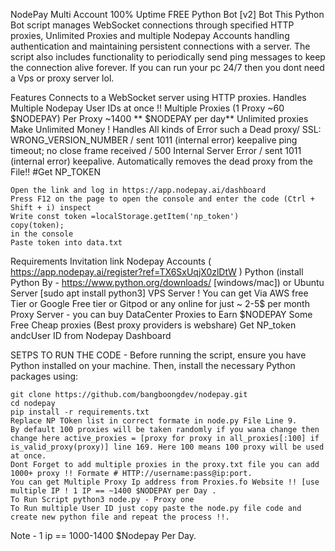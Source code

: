 NodePay Multi Account 100% Uptime FREE Python Bot [v2] Bot
This Python Bot script manages WebSocket connections through specified HTTP proxies, Unlimited Proxies and multiple Nodepay Accounts handling authentication and maintaining persistent connections with a server. The script also includes functionality to periodically send ping messages to keep the connection alive forever. If you can run your pc 24/7 then you dont need a Vps or proxy server lol.

Features
    Connects to a WebSocket server using HTTP proxies.
    Handles Multiple Nodepay User IDs at once !! Multiple Proxies (1 Proxy ~60 $NODEPAY)
    Per Proxy ~1400 ** $NODEPAY per day** Unlimited proxies Make Unlimited Money !
    Handles All kinds of Error such a Dead proxy/ SSL: WRONG_VERSION_NUMBER / sent 1011 (internal error) keepalive ping timeout; no close frame received / 500 Internal Server Error / sent 1011 (internal error) keepalive.
    Automatically removes the dead proxy from the File!!
    #Get NP_TOKEN

    Open the link and log in https://app.nodepay.ai/dashboard
    Press F12 on the page to open the console and enter the code (Ctrl + Shift + i) inspect
    Write const token =localStorage.getItem('np_token')
    copy(token);
    in the console
    Paste token into data.txt 

Requirements
    Invitation link Nodepay Accounts ( https://app.nodepay.ai/register?ref=TX6SxUqjX0zlDtW )
    Python (install Python By - https://www.python.org/downloads/ [windows/mac]) or Ubuntu Server [sudo apt install python3]
    VPS Server ! You can get Via AWS free Tier or Google Free tier or Gitpod or any online for just ~ 2-5$ per month
    Proxy Server - you can buy DataCenter Proxies to Earn $NODEPAY Some Free Cheap proxies (Best proxy providers is webshare)
    Get NP_token andcUser ID from Nodepay Dashboard


SETPS TO RUN THE CODE -
    Before running the script, ensure you have Python installed on your machine. Then, install the necessary Python packages using:

    git clone https://github.com/bangboongdev/nodepay.git
    cd nodepay
    pip install -r requirements.txt
    Replace NP TOken list in correct formate in node.py File Line 9.
    By default 100 proxies will be taken randomly if you wana change then change here active_proxies = [proxy for proxy in all_proxies[:100] if is_valid_proxy(proxy)] line 169. Here 100 means 100 proxy will be used at once.
    Dont Forget to add multiple proxies in the proxy.txt file you can add 1000+ proxy !! Formate # HTTP://username:pass@ip:port.
    You can get Multiple Proxy Ip address from Proxies.fo Website !! [use multiple IP ! 1 IP == ~1400 $NODEPAY per Day .
    To Run Script python3 node.py - Proxy one
    To Run multiple User ID just copy paste the node.py file code and create new python file and repeat the process !!.
Note - 1 ip == 1000-1400 $Nodepay Per Day.


